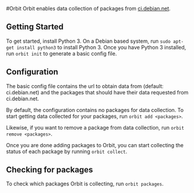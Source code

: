 #Orbit
Orbit enables data collection of packages from
<a href='http://ci.debian.net'>ci.debian.net</a>.

## Getting Started
To get started, install Python 3. On a Debian based system, run
`sudo apt-get install python3` to install Python 3. Once you have
Python 3 installed, run `orbit init` to generate a basic config file.

## Configuration
The basic config file contains the url to obtain data from
(default: ci.debian.net) and the packages that should have their data
requested from ci.debian.net.

By default, the configuration contains no packages for data collection.
To start getting data collected for your packages, run `orbit add <packages>`.

Likewise, if you want to remove a package from data collection, run
`orbit remove <packages>`.

Once you are done adding packages to Orbit, you can start
collecting the status of each package by running `orbit collect`.

## Checking for packages
To check which packages Orbit is collecting, run `orbit packages`.
